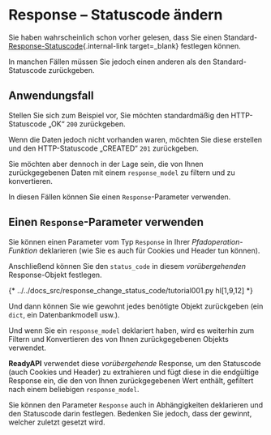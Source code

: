 # Response – Statuscode ändern

Sie haben wahrscheinlich schon vorher gelesen, dass Sie einen Standard-[Response-Statuscode](../tutorial/response-status-code.md){.internal-link target=_blank} festlegen können.

In manchen Fällen müssen Sie jedoch einen anderen als den Standard-Statuscode zurückgeben.

## Anwendungsfall

Stellen Sie sich zum Beispiel vor, Sie möchten standardmäßig den HTTP-Statuscode „OK“ `200` zurückgeben.

Wenn die Daten jedoch nicht vorhanden waren, möchten Sie diese erstellen und den HTTP-Statuscode „CREATED“ `201` zurückgeben.

Sie möchten aber dennoch in der Lage sein, die von Ihnen zurückgegebenen Daten mit einem `response_model` zu filtern und zu konvertieren.

In diesen Fällen können Sie einen `Response`-Parameter verwenden.

## Einen `Response`-Parameter verwenden

Sie können einen Parameter vom Typ `Response` in Ihrer *Pfadoperation-Funktion* deklarieren (wie Sie es auch für Cookies und Header tun können).

Anschließend können Sie den `status_code` in diesem *vorübergehenden* Response-Objekt festlegen.

{* ../../docs_src/response_change_status_code/tutorial001.py hl[1,9,12] *}

Und dann können Sie wie gewohnt jedes benötigte Objekt zurückgeben (ein `dict`, ein Datenbankmodell usw.).

Und wenn Sie ein `response_model` deklariert haben, wird es weiterhin zum Filtern und Konvertieren des von Ihnen zurückgegebenen Objekts verwendet.

**ReadyAPI** verwendet diese *vorübergehende* Response, um den Statuscode (auch Cookies und Header) zu extrahieren und fügt diese in die endgültige Response ein, die den von Ihnen zurückgegebenen Wert enthält, gefiltert nach einem beliebigen `response_model`.

Sie können den Parameter `Response` auch in Abhängigkeiten deklarieren und den Statuscode darin festlegen. Bedenken Sie jedoch, dass der gewinnt, welcher zuletzt gesetzt wird.

